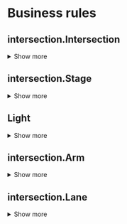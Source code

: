 # Business rules

## intersection.Intersection
<details>
    <summary>Show more</summary>

### Definition: name -> type (default)
- arms_Num -> Int (4)
- arms -> Array(intersection.Arm) (null)
- stages -> Array(intersection.Stage) (null)

### Methods
- calculateStages(): Boolean
- printStages(): void
- printArms(): void

</details>

## intersection.Stage
<details>
    <summary>Show more</summary>

### Definition: name -> type (default)
-  lights -> Array(Light)
- duration -> Double (0.0d)

### Methods
- calculateStates(): Boolean
- printStates(): void

</details>

## Light
<details>
    <summary>Show more</summary>

### Definition: name -> type (default)
- state -> LightState (LightState.Red)
- assigned -> Boolean (false)

</details>

## intersection.Arm
<details>
    <summary>Show more</summary>

### Definition: name -> type (default)
- inputLanes_num -> Int (3)
- outputLanes_num -> Int (1)
- lanes -> Array(intersection.Lane) (null)
- width -> Double (2.75 + 0.40)
- speed -> Double (13.889)

### Methods
- addLane(armName: String, usage: LaneUsage, calculateStages: Boolean): Boolean
- printLanes(): void

</details>

## intersection.Lane

<details>
    <summary>Show more</summary>

### Definition: name -> type (default)
- width -> Double (2.75)
- usage -> LaneUsage

</details>
